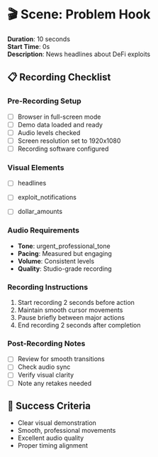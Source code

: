 # 🎬 Scene: Problem Hook

**Duration**: 10 seconds  
**Start Time**: 0s  
**Description**: News headlines about DeFi exploits

## 📋 Recording Checklist

### Pre-Recording Setup
- [ ] Browser in full-screen mode
- [ ] Demo data loaded and ready
- [ ] Audio levels checked
- [ ] Screen resolution set to 1920x1080
- [ ] Recording software configured

### Visual Elements
- [ ] headlines
- [ ] exploit_notifications
- [ ] dollar_amounts


### Audio Requirements
- **Tone**: urgent_professional_tone
- **Pacing**: Measured but engaging
- **Volume**: Consistent levels
- **Quality**: Studio-grade recording

### Recording Instructions
1. Start recording 2 seconds before action
2. Maintain smooth cursor movements
3. Pause briefly between major actions
4. End recording 2 seconds after completion

### Post-Recording Notes
- [ ] Review for smooth transitions
- [ ] Check audio sync
- [ ] Verify visual clarity
- [ ] Note any retakes needed

## 🎯 Success Criteria
- Clear visual demonstration
- Smooth, professional movements
- Excellent audio quality
- Proper timing alignment